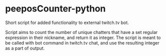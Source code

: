 # peeposCounter-python
Short script for added functionality to external twitch.tv bot.

Script aims to count the number of unique chatters that have a set regular expression in their nickname, and return it as integer. The script is meant to be called with bot command in twitch.tv chat, and use the resulting integer as a part of output.
